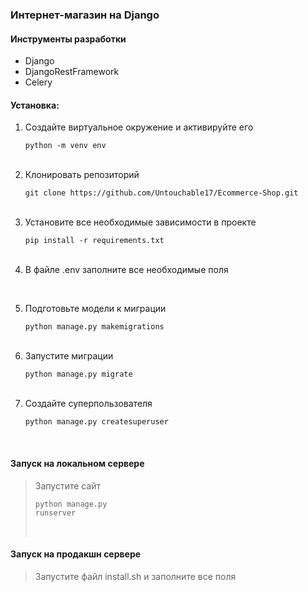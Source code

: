 
### Интернет-магазин на Django

#### Инструменты разработки

<ul>
    <li>Django</li>
    <li>DjangoRestFramework</li>
    <li>Celery</li>
</ul>

#### Установка:

<ol>
    <li>Создайте виртуальное окружение и активируйте его<pre><code>python -m venv env</code></pre><br></li>
    <li>Клонировать репозиторий<pre><code>git clone https://github.com/Untouchable17/Ecommerce-Shop.git</code></pre><br></li>
    <li>Установите все необходимые зависимости в проекте<pre><code>pip install -r requirements.txt</code></pre><br></li>
    <li>В файле .env заполните все необходимые поля<pre></pre><br></li>
    <li>Подготовьте модели к миграции<pre><code>python manage.py makemigrations</code></pre><br>
    <li>Запустите миграции<pre><code>python manage.py migrate</code></pre><br>
    <li>Создайте суперпользователя<pre><code>python manage.py createsuperuser</code></pre><br>
</ol>

#### Запуск на локальном сервере

> Запустите сайт<pre><code>python manage.py runserver</code></pre><br></li>


#### Запуск на продакшн сервере

> Запустите файл install.sh и заполните все поля

